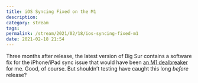 ```yaml
---
title: iOS Syncing Fixed on the M1
description:
category: stream
tags:
permalink: /stream/2021/02/18/ios-syncing-fixed-m1
date: 2021-02-18 21:54
---
```


Three months after release, the latest version of Big Sur contains a software fix for the iPhone/iPad sync issue that would have been [an M1 dealbreaker](/blog/m1-potential-dealbreakers) for me. Good, of course. But shouldn’t testing have caught this long *before* release? 